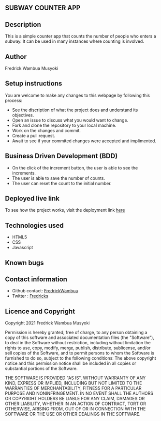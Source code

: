 ## SUBWAY COUNTER APP
## Description
This is a simple counter app that counts the number of people who enters a subway. It can be used in many instances where counting is involved.
## Author
Fredrick Wambua Musyoki
## Setup instructions
You are welcome to make any changes to this webpage by following this process:
- See the discription of what the project does and understand its objectives.
- Open an issue to discuss what you would want to change.
- Fork and clone the repository to your local machine.
- Work on the changes and commit.
- Create a pull request.
- Await to see if your commited changes were accepted and implimented.
## Business Driven Development (BDD)
- On the click of the increment button, the user is able to see the increments.
- The user is able to save the number of counts.
- The user can reset the count to the initial number.
## Deployed live link
To see how the project works, visit the deployment link [here](https://fredrickwambua.github.io/counterapp/)
## Technologies used
- HTML5
- CSS
- Javascript
## Known bugs
<!-- no bugs -->
## Contact information
- Github contact: [FredrickWambua](https://github.com/FredrickWambua)
- Twitter : [Fredricks](https://twitter.com/Fredricks_dataG)
## Licence and Copyright
Copyright 2021 Fredrick Wambua Musyoki

Permission is hereby granted, free of charge, to any person obtaining a copy of this software and associated documentation files (the "Software"), to deal in the Software without restriction, including without limitation the rights to use, copy, modify, merge, publish, distribute, sublicense, and/or sell copies of the Software, and to permit persons to whom the Software is furnished to do so, subject to the following conditions:
The above copyright notice and this permission notice shall be included in all copies or substantial portions of the Software.

THE SOFTWARE IS PROVIDED "AS IS", WITHOUT WARRANTY OF ANY KIND, EXPRESS OR IMPLIED, INCLUDING BUT NOT LIMITED TO THE WARRANTIES OF MERCHANTABILITY, FITNESS FOR A PARTICULAR PURPOSE AND NONINFRINGEMENT. IN NO EVENT SHALL THE AUTHORS OR COPYRIGHT HOLDERS BE LIABLE FOR ANY CLAIM, DAMAGES OR OTHER LIABILITY, WHETHER IN AN ACTION OF CONTRACT, TORT OR OTHERWISE, ARISING FROM, OUT OF OR IN CONNECTION WITH THE SOFTWARE OR THE USE OR OTHER DEALINGS IN THE SOFTWARE.